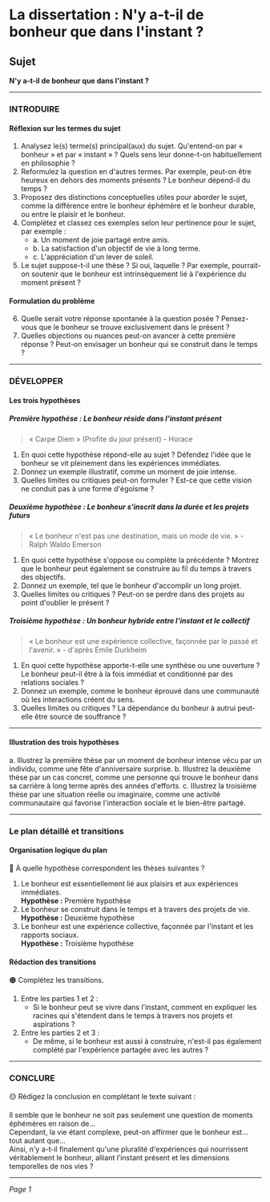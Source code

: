 # La dissertation : N'y a-t-il de bonheur que dans l'instant ?

## Sujet
**N'y a-t-il de bonheur que dans l'instant ?**

---

### INTRODUIRE

#### Réflexion sur les termes du sujet

1. Analysez le(s) terme(s) principal(aux) du sujet. Qu'entend-on par « bonheur » et par « instant » ? Quels sens leur donne-t-on habituellement en philosophie ?
2. Reformulez la question en d'autres termes. Par exemple, peut-on être heureux en dehors des moments présents ? Le bonheur dépend-il du temps ?
3. Proposez des distinctions conceptuelles utiles pour aborder le sujet, comme la différence entre le bonheur éphémère et le bonheur durable, ou entre le plaisir et le bonheur.
4. Complétez et classez ces exemples selon leur pertinence pour le sujet, par exemple :
   - a. Un moment de joie partagé entre amis.
   - b. La satisfaction d'un objectif de vie à long terme.
   - c. L'appréciation d'un lever de soleil.
5. Le sujet suppose-t-il une thèse ? Si oui, laquelle ? Par exemple, pourrait-on soutenir que le bonheur est intrinsèquement lié à l'expérience du moment présent ?

#### Formulation du problème

6. Quelle serait votre réponse spontanée à la question posée ? Pensez-vous que le bonheur se trouve exclusivement dans le présent ?
7. Quelles objections ou nuances peut-on avancer à cette première réponse ? Peut-on envisager un bonheur qui se construit dans le temps ?

---

### DÉVELOPPER

#### Les trois hypothèses

##### Première hypothèse : Le bonheur réside dans l'instant présent

> « Carpe Diem » (Profite du jour présent) - Horace

1. En quoi cette hypothèse répond-elle au sujet ? Défendez l'idée que le bonheur se vit pleinement dans les expériences immédiates.
2. Donnez un exemple illustratif, comme un moment de joie intense.
3. Quelles limites ou critiques peut-on formuler ? Est-ce que cette vision ne conduit pas à une forme d'égoïsme ?

##### Deuxième hypothèse : Le bonheur s'inscrit dans la durée et les projets futurs

> « Le bonheur n'est pas une destination, mais un mode de vie. » - Ralph Waldo Emerson

1. En quoi cette hypothèse s'oppose ou complète la précédente ? Montrez que le bonheur peut également se construire au fil du temps à travers des objectifs.
2. Donnez un exemple, tel que le bonheur d'accomplir un long projet.
3. Quelles limites ou critiques ? Peut-on se perdre dans des projets au point d'oublier le présent ?

##### Troisième hypothèse : Un bonheur hybride entre l'instant et le collectif

> « Le bonheur est une expérience collective, façonnée par le passé et l'avenir. » - d'après Émile Durkheim

1. En quoi cette hypothèse apporte-t-elle une synthèse ou une ouverture ? Le bonheur peut-il être à la fois immédiat et conditionné par des relations sociales ?
2. Donnez un exemple, comme le bonheur éprouvé dans une communauté où les interactions créent du sens.
3. Quelles limites ou critiques ? La dépendance du bonheur à autrui peut-elle être source de souffrance ?

---

#### Illustration des trois hypothèses

a. Illustrez la première thèse par un moment de bonheur intense vécu par un individu, comme une fête d'anniversaire surprise.
b. Illustrez la deuxième thèse par un cas concret, comme une personne qui trouve le bonheur dans sa carrière à long terme après des années d'efforts.
c. Illustrez la troisième thèse par une situation réelle ou imaginaire, comme une activité communautaire qui favorise l'interaction sociale et le bien-être partagé.

---

### Le plan détaillé et transitions

#### Organisation logique du plan

🔴 À quelle hypothèse correspondent les thèses suivantes ?

1. Le bonheur est essentiellement lié aux plaisirs et aux expériences immédiates.  
   **Hypothèse :** Première hypothèse
2. Le bonheur se construit dans le temps et à travers des projets de vie.  
   **Hypothèse :** Deuxième hypothèse
3. Le bonheur est une expérience collective, façonnée par l'instant et les rapports sociaux.  
   **Hypothèse :** Troisième hypothèse

#### Rédaction des transitions

🟠 Complétez les transitions.

1. Entre les parties 1 et 2 :  
   - Si le bonheur peut se vivre dans l'instant, comment en expliquer les racines qui s'étendent dans le temps à travers nos projets et aspirations ?
2. Entre les parties 2 et 3 :  
   - De même, si le bonheur est aussi à construire, n'est-il pas également complété par l'expérience partagée avec les autres ?

---

### CONCLURE

🟡 Rédigez la conclusion en complétant le texte suivant :

Il semble que le bonheur ne soit pas seulement une question de moments éphémères en raison de…  
Cependant, la vie étant complexe, peut-on affirmer que le bonheur est… tout autant que…  
Ainsi, n'y a-t-il finalement qu'une pluralité d'expériences qui nourrissent véritablement le bonheur, alliant l’instant présent et les dimensions temporelles de nos vies ?

--- 

*Page 1*